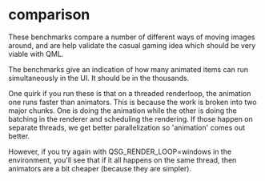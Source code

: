 # comparison

These benchmarks compare a number of different ways of moving images around, and
are help validate the casual gaming idea which should be very viable with QML.

The benchmarks give an indication of how many animated items can run
simultaneously in the UI. It should be in the thousands.

One quirk if you run these is that on a threaded renderloop, the animation one
runs faster than animators. This is because the work is broken into two major
chunks. One is doing the animation while the other is doing the batching in the
renderer and scheduling the rendering. If those happen on separate threads, we
get better parallelization so 'animation' comes out better.

However, if you try again with QSG_RENDER_LOOP=windows in the environment,
you'll see that if it all happens on the same thread, then animators are a bit
cheaper (because they are simpler).

